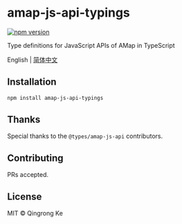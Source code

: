 # amap-js-api-typings

[![npm version](https://img.shields.io/npm/v/amap-js-api-typings.svg)](https://www.npmjs.com/package/amap-js-api-typings)

Type definitions for JavaScript APIs of AMap in TypeScript

English | [简体中文](./README-zh-hans.md)

## Installation

```sh
npm install amap-js-api-typings
```

## Thanks

Special thanks to the `@types/amap-js-api` contributors.

## Contributing

PRs accepted.

## License

MIT © Qingrong Ke
